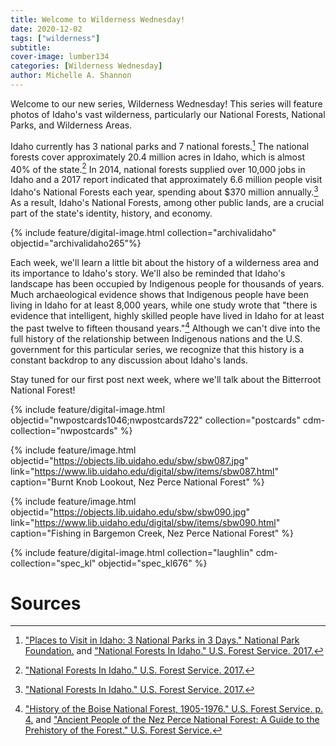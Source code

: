 ```yaml
---
title: Welcome to Wilderness Wednesday!
date: 2020-12-02
tags: ["wilderness"]
subtitle: 
cover-image: lumber134
categories: [Wilderness Wednesday]
author: Michelle A. Shannon
---
```


Welcome to our new series, Wilderness Wednesday! This series will feature photos of Idaho's vast wilderness, particularly our National Forests, National Parks, and Wilderness Areas.

Idaho currently has 3 national parks and 7 national forests.[^1] The national forests cover approximately 20.4 million acres in Idaho, which is almost 40% of the state.[^2] In 2014, national forests supplied over 10,000 jobs in Idaho and a 2017 report indicated that approximately 6.6 million people visit Idaho's National Forests each year, spending about $370 million annually.[^3] As a result, Idaho's National Forests, among other public lands, are a crucial part of the state's identity, history, and economy. 

{% include feature/digital-image.html collection="archivalidaho" objectid="archivalidaho265"%}

Each week, we'll learn a little bit about the history of a wilderness area and its importance to Idaho's story. We'll also be reminded that Idaho's landscape has been occupied by Indigenous people for thousands of years. Much archaeological evidence shows that Indigenous people have been living in Idaho for at least 8,000 years, while one study wrote that "there is evidence that intelligent, highly skilled people have lived in Idaho for at least the past twelve to fifteen thousand years."[^4] Although we can't dive into the full history of the relationship between Indigenous nations and the U.S. government for this particular series, we recognize that this history is a constant backdrop to any discussion about Idaho's lands. 

Stay tuned for our first post next week, where we'll talk about the Bitterroot National Forest!

<!-- DEVIN: the below include works on the blog post but if you click on the individual images, it goes to an error page rather than the image page. --->
{% include feature/digital-image.html objectid="nwpostcards1046;nwpostcards722" collection="postcards" cdm-collection="nwpostcards" %}

{% include feature/image.html objectid="https://objects.lib.uidaho.edu/sbw/sbw087.jpg" link="https://www.lib.uidaho.edu/digital/sbw/items/sbw087.html" caption="Burnt Knob Lookout, Nez Perce National Forest" %} <!--- Michelle need to fix --->

{% include feature/image.html objectid="https://objects.lib.uidaho.edu/sbw/sbw090.jpg" link="https://www.lib.uidaho.edu/digital/sbw/items/sbw090.html" caption="Fishing in Bargemon Creek, Nez Perce National Forest" %} <!--- Michelle needs to fix --->

{% include feature/digital-image.html collection="laughlin" cdm-collection="spec_kl" objectid="spec_kl676" %}

# Sources

[^1]: ["Places to Visit in Idaho: 3 National Parks in 3 Days." National Park Foundation.](https://www.nationalparks.org/connect/blog/places-visit-idaho-3-national-parks-3-days) and ["National Forests In Idaho." U.S. Forest Service. 2017.](https://www.fs.usda.gov/Internet/FSE_DOCUMENTS/stelprd3852339.pdf)
[^2]: ["National Forests In Idaho." U.S. Forest Service. 2017.](https://www.fs.usda.gov/Internet/FSE_DOCUMENTS/stelprd3852339.pdf)
[^3]: ["National Forests In Idaho." U.S. Forest Service. 2017.](https://www.fs.usda.gov/Internet/FSE_DOCUMENTS/stelprd3852339.pdf)
[^4]: ["History of the Boise National Forest, 1905-1976." U.S. Forest Service. p. 4.](https://www.fs.usda.gov/Internet/FSE_DOCUMENTS/fsbdev3_042206.pdf) and ["Ancient People of the Nez Perce National Forest: A Guide to the Prehistory of the Forest." U.S. Forest Service.](https://www.fs.usda.gov/Internet/FSE_DOCUMENTS/fsm91_055713.pdf)